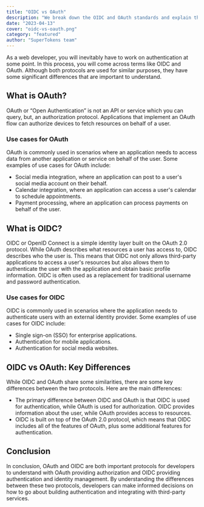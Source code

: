 ```yaml
---
title: "OIDC vs OAuth"
description: "We break down the OIDC and OAuth standards and explain the key differences between the two"
date: "2023-04-13"
cover: "oidc-vs-oauth.png"
category: "featured"
author: "SuperTokens team"
---
```


As a web developer, you will inevitably have to work on authentication at some point. In this process, you will come across terms like OIDC and OAuth. Although both protocols are used for similar purposes, they have some significant differences that are important to understand.


## What is OAuth?
OAuth or “Open Authentication” is not an API or service which you can query, but, an authorization protocol. Applications that implement an OAuth flow can authorize devices to fetch resources on behalf of a user.

### Use cases for OAuth
OAuth is commonly used in scenarios where an application needs to access data from another application or service on behalf of the user. Some examples of use cases for OAuth include:

- Social media integration, where an application can post to a user's social media account on their behalf.
- Calendar integration, where an application can access a user's calendar to schedule appointments.
- Payment processing, where an application can process payments on behalf of the user.


## What is OIDC?
OIDC or OpenID Connect is a simple identity layer built on the OAuth 2.0 protocol. While OAuth describes what resources a user has access to, OIDC describes who the user is. This means that OIDC not only allows third-party applications to access a user's resources but also allows them to authenticate the user with the application and obtain basic profile information.  OIDC is often used as a replacement for traditional username and password authentication.


### Use cases for OIDC
OIDC is commonly used in scenarios where the application needs to authenticate users with an external identity provider. Some examples of use cases for OIDC include:

- Single sign-on (SSO) for enterprise applications.
- Authentication for mobile applications.
- Authentication for social media websites.


## OIDC vs OAuth: Key Differences
While OIDC and OAuth share some similarities, there are some key differences between the two protocols. Here are the main differences:
- The primary difference between OIDC and OAuth is that OIDC is used for authentication, while OAuth is used for authorization. OIDC provides information about the user, while OAuth provides access to resources.
- OIDC is built on top of the OAuth 2.0 protocol, which means that OIDC includes all of the features of OAuth, plus some additional features for authentication.


## Conclusion

In conclusion, OAuth and OIDC are both important protocols for developers to understand with OAuth providing authorization and OIDC providing authentication and identity management. By understanding the differences between these two protocols, developers can make informed decisions on how to go about building authentication and integrating with third-party services.

